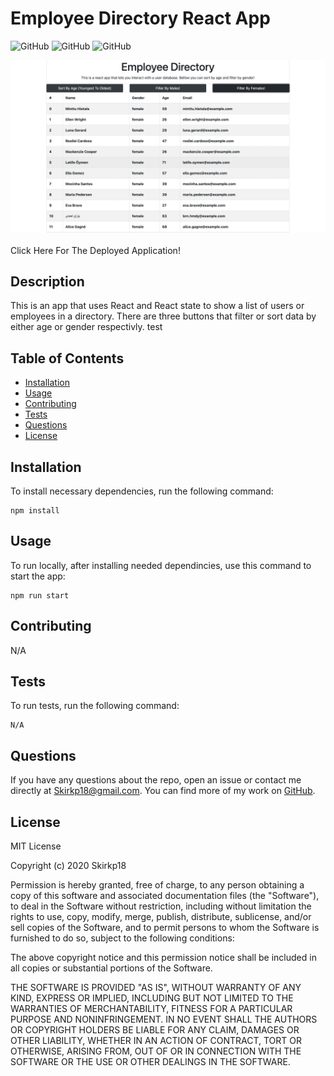 # Employee Directory React App

![GitHub](https://img.shields.io/github/downloads/Skirkp18/employee_database_react_app/total) ![GitHub](https://img.shields.io/github/languages/top/Skirkp18/employee_database_react_app) ![GitHub](https://img.shields.io/badge/license-MIT-green?style=flat) 

<img src="/public/appImage.png">
<br></br>
<a src="https://skirkp18.github.io/employee_database_react_app/">Click Here For The Deployed Application!</a>

## Description
This is an app that uses React and React state to show a list of users or employees in a directory. There are three buttons that filter or sort data by either age or gender respectivly. test 
## Table of Contents 

  - [Installation](#installation)
  - [Usage](#usage)
  - [Contributing](#contributing)
  - [Tests](#tests)
  - [Questions](#questions)
  - [License](#license)
## Installation
To install necessary dependencies, run the following command:
``` 
npm install
```
## Usage
To run locally, after installing needed dependincies, use this command to start the app:
``` 
npm run start
```
## Contributing
N/A
## Tests
To run tests, run the following command:
```
N/A
```
## Questions
If you have any questions about the repo, open an issue or contact me directly at Skirkp18@gmail.com. You can find more of my work on [GitHub](https://github.com/Skirkp18).
## License
MIT License

Copyright (c) 2020 Skirkp18

Permission is hereby granted, free of charge, to any person obtaining a copy
of this software and associated documentation files (the "Software"), to deal
in the Software without restriction, including without limitation the rights
to use, copy, modify, merge, publish, distribute, sublicense, and/or sell
copies of the Software, and to permit persons to whom the Software is
furnished to do so, subject to the following conditions:

The above copyright notice and this permission notice shall be included in all
copies or substantial portions of the Software.

THE SOFTWARE IS PROVIDED "AS IS", WITHOUT WARRANTY OF ANY KIND, EXPRESS OR
IMPLIED, INCLUDING BUT NOT LIMITED TO THE WARRANTIES OF MERCHANTABILITY,
FITNESS FOR A PARTICULAR PURPOSE AND NONINFRINGEMENT. IN NO EVENT SHALL THE
AUTHORS OR COPYRIGHT HOLDERS BE LIABLE FOR ANY CLAIM, DAMAGES OR OTHER
LIABILITY, WHETHER IN AN ACTION OF CONTRACT, TORT OR OTHERWISE, ARISING FROM,
OUT OF OR IN CONNECTION WITH THE SOFTWARE OR THE USE OR OTHER DEALINGS IN THE
SOFTWARE.
